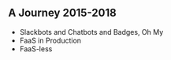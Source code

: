 ## A Journey 2015-2018

- Slackbots and Chatbots and Badges, Oh My
- FaaS in Production
- FaaS-less
